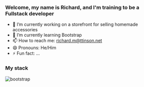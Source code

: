 ### Welcome, my name is Richard, and I'm training to be a Fullstack developer

- 🔭 I’m currently working on a storefront for selling homemade accessories
- 🌱 I’m currently learning Bootstrap
- 📫 How to reach me: richard.m@ttinson.net
- 😄 Pronouns: He/Him
- ⚡ Fun fact: ...

### My stack

![bootstrap](https://user-images.githubusercontent.com/99735835/198878875-862a7ddc-498c-4c68-aa42-22e5bc61fb00.svg)
